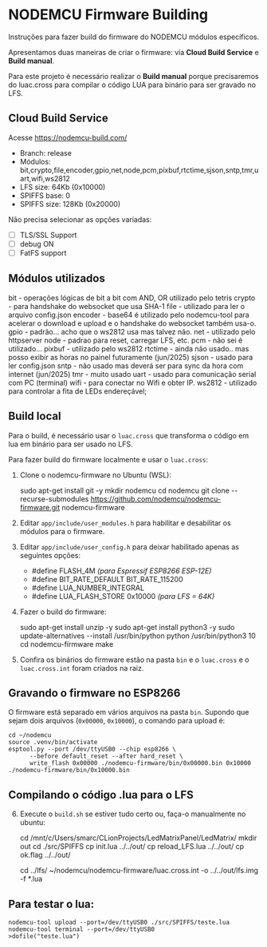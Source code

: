 # NODEMCU Firmware Building

Instruções para fazer build do firmware do NODEMCU módulos específicos.

Apresentamos duas maneiras de criar o firmware: via **Cloud Build Service** e **Build manual**.

Para este projeto é necessário realizar o **Build manual** porque precisaremos do luac.cross para compilar
o código LUA para binário para ser gravado no LFS.

## Cloud Build Service

Acesse https://nodemcu-build.com/

- Branch: release
- Módulos: bit,crypto,file,encoder,gpio,net,node,pcm,píxbuf,rtctime,sjson,sntp,tmr,uart,wifi,ws2812
- LFS size: 64Kb  (0x10000)
- SPIFFS base: 0
- SPIFFS size: 128Kb  (0x20000)

Não precisa selecionar as opções variadas:
- [ ] TLS/SSL Support
- [ ] debug ON
- [ ] FatFS support

## Módulos utilizados

bit - operações lógicas de bit a bit com AND, OR utilizado pelo tetris
crypto - para handshake do websocket que usa SHA-1 
file - utilizado para ler o arquivo config.json
encoder - base64 é utilizado pelo nodemcu-tool para acelerar o download e upload e o 
      handshake do websocket também usa-o.
gpio - padrão... acho que o ws2812 usa mas talvez não.
net - utilizado pelo httpserver
node - padrao para reset, carregar LFS, etc.
pcm - não sei é utilizado... 
pixbuf - utilizado pelo ws2812
rtctime - ainda não usado.. mas posso exibir as horas no painel futuramente (jun/2025)
sjson - usado para ler config.json
sntp - não usado mas deverá ser para sync da hora com internet (jun/2025)
tmr - muito usado
uart - usado para comunicação serial com PC (terminal)
wifi - para conectar no Wifi e obter IP.
ws2812 - utilizado para controlar a fita de LEDs endereçável;

## Build local

Para o build, é necessário usar o `luac.cross` que transforma o código em lua em binário
para ser usado no LFS.

Para fazer build do firmware localmente e usar o `luac.cross`:

1. Clone o nodemcu-firmware no Ubuntu (WSL):


    sudo apt-get install git -y
    mkdir nodemcu
    cd nodemcu
    git clone --recurse-submodules https://github.com/nodemcu/nodemcu-firmware.git nodemcu-firmware

2. Editar `app/include/user_modules.h` para habilitar e desabilitar os módulos para o firmware.
3. Editar `app/include/user_config.h` para deixar habilitado apenas as seguintes opções:
    - #define FLASH_4M  _(para Espressif ESP8266 ESP-12E)_
    - #define BIT_RATE_DEFAULT BIT_RATE_115200
    - #define LUA_NUMBER_INTEGRAL
    - #define LUA_FLASH_STORE                   0x10000   _(para LFS = 64K)_

4. Fazer o build do firmware:


    sudo apt-get install unzip -y
    sudo apt-get install python3 -y
    sudo update-alternatives --install /usr/bin/python python /usr/bin/python3 10
    cd nodemcu-firmware
    make

5. Confira os binários do firmware estão na pasta `bin` e o `luac.cross` e o `luac.cross.int` foram criados na raiz.


## Gravando o firmware no ESP8266

O firmware está separado em vários arquivos na pasta `bin`. Supondo que sejam 
dois arquivos (`0x00000`, `0x10000`), o comando para upload é:

    cd ~/nodemcu
    source .venv/bin/activate
    esptool.py --port /dev/ttyUSB0 --chip esp8266 \
          --before default_reset --after hard_reset \
          write_flash 0x00000 ./nodemcu-firmware/bin/0x00000.bin 0x10000 ./nodemcu-firmware/bin/0x10000.bin

## Compilando o código .lua para o LFS

6. Execute o `build.sh` se estiver tudo certo ou, faça-o manualmente no ubuntu:


    cd /mnt/c/Users/smarc/CLionProjects/LedMatrixPanel/LedMatrix/
    mkdir out
    cd ./src/SPIFFS
    cp init.lua ../../out/
    cp reload_LFS.lua ../../out/
    cp ok.flag ../../out/

    cd ../lfs/
    ~/nodemcu/nodemcu-firmware/luac.cross.int -o ../../out/lfs.img -f *.lua


## Para testar o lua:

    nodemcu-tool upload --port=/dev/ttyUSB0 ./src/SPIFFS/teste.lua
    nodemcu-tool terminal --port=/dev/ttyUSB0
    >dofile("teste.lua")


